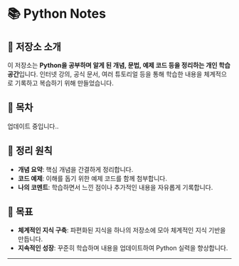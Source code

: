 # 📚 Python Notes
## 📖 저장소 소개
이 저장소는 **Python을 공부하며 알게 된 개념, 문법, 예제 코드 등을 정리하는 개인 학습 공간**입니다. 인터넷 강의, 공식 문서, 여러 튜토리얼 등을 통해 학습한 내용을 체계적으로 기록하고 복습하기 위해 만들었습니다.

## 📁 목차
업데이트 중입니다..

## 📝 정리 원칙
- **개념 요약**: 핵심 개념을 간결하게 정리합니다.
- **코드 예제**: 이해를 돕기 위한 예제 코드를 함께 첨부합니다.
- **나의 코멘트**: 학습하면서 느낀 점이나 추가적인 내용을 자유롭게 기록합니다.

## 🌱 목표
- **체계적인 지식 구축**: 파편화된 지식을 하나의 저장소에 모아 체계적인 지식 기반을 만듭니다.
- **지속적인 성장**: 꾸준히 학습하며 내용을 업데이트하여 Python 실력을 향상합니다.

---
